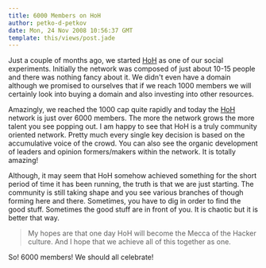 ```yaml
---
title: 6000 Members on HoH
author: petko-d-petkov
date: Mon, 24 Nov 2008 10:56:37 GMT
template: this/views/post.jade
---
```


Just a couple of months ago, we started [HoH](http://www.houseofhackers.org) as one of our social experiments. Initially the network was composed of just about 10-15 people and there was nothing fancy about it. We didn't even have a domain although we promised to ourselves that if we reach 1000 members we will certainly look into buying a domain and also investing into other resources.

Amazingly, we reached the 1000 cap quite rapidly and today the [HoH](http://www.houseofhackers.org) network is just over 6000 members. The more the network grows the more talent you see popping out. I am happy to see that HoH is a truly community oriented network. Pretty much every single key decision is based on the accumulative voice of the crowd. You can also see the organic development of leaders and opinion formers/makers within the network. It is totally amazing!

Although, it may seem that HoH somehow achieved something for the short period of time it has been running, the truth is that we are just starting. The community is still taking shape and you see various branches of though forming here and there. Sometimes, you have to dig in order to find the good stuff. Sometimes the good stuff are in front of you. It is chaotic but it is better that way.

> My hopes are that one day HoH will become the Mecca of the Hacker culture. And I hope that we achieve all of this together as one.

So! 6000 members! We should all celebrate!
